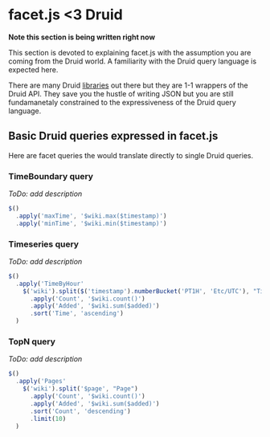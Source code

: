 # facet.js <3 Druid

**Note this section is being written right now**

This section is devoted to explaining facet.js with the assumption you are coming from the Druid world.
A familiarity with the Druid query language is expected here.

There are many Druid [libraries](http://druid.io/docs/0.6.171/Libraries.html) out there but they are 1-1 wrappers of
the Druid API. They save you the hustle of writing JSON but you are still fundamanetaly constrained to the
expressiveness of the Druid query language.


## Basic Druid queries expressed in facet.js

Here are facet queries the would translate directly to single Druid queries.

### TimeBoundary query

*ToDo: add description*

```javascript
$()
  .apply('maxTime', '$wiki.max($timestamp)')
  .apply('minTime', '$wiki.min($timestamp)')
```

### Timeseries query

*ToDo: add description*

```javascript
$()
  .apply('TimeByHour'
    $('wiki').split($('timestamp').numberBucket('PT1H', 'Etc/UTC'), "Time")
      .apply('Count', '$wiki.count()')
      .apply('Added', '$wiki.sum($added)')
      .sort('Time', 'ascending')
  )
```

### TopN query

*ToDo: add description*

```javascript
$()
  .apply('Pages'
    $('wiki').split('$page', "Page")
      .apply('Count', '$wiki.count()')
      .apply('Added', '$wiki.sum($added)')
      .sort('Count', 'descending')
      .limit(10)
  )
```
